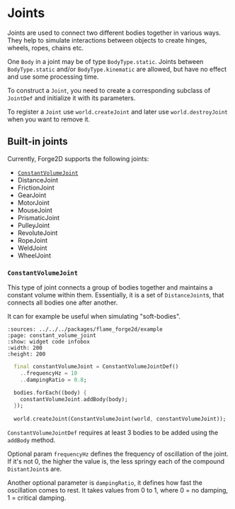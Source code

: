 # Joints

Joints are used to connect two different bodies together in various ways.
They help to simulate interactions between objects to create hinges, wheels, ropes, chains etc.

One `Body` in a joint may be of type `BodyType.static`.
Joints between `BodyType.static` and/or `BodyType.kinematic` are allowed,
but have no effect and use some processing time.

To construct a `Joint`, you need to create a corresponding subclass of `JointDef`
and initialize it with its parameters.

To register a `Joint` use `world.createJoint`
and later use `world.destroyJoint` when you want to remove it.


## Built-in joints

Currently, Forge2D supports the following joints:

- [`ConstantVolumeJoint`](#constantvolumejoint)
- DistanceJoint
- FrictionJoint
- GearJoint
- MotorJoint
- MouseJoint
- PrismaticJoint
- PulleyJoint
- RevoluteJoint
- RopeJoint
- WeldJoint
- WheelJoint


### `ConstantVolumeJoint`

This type of joint connects a group of bodies together and maintains a constant volume within them.
Essentially, it is a set of `DistanceJoint`s, that connects all bodies one after another.

It can for example be useful when simulating "soft-bodies".

```{flutter-app}
:sources: ../../../packages/flame_forge2d/example
:page: constant_volume_joint
:show: widget code infobox
:width: 200
:height: 200
```

```dart
  final constantVolumeJoint = ConstantVolumeJointDef()
    ..frequencyHz = 10
    ..dampingRatio = 0.8;

  bodies.forEach((body) {
    constantVolumeJoint.addBody(body);
  });
    
  world.createJoint(ConstantVolumeJoint(world, constantVolumeJoint));
```

`ConstantVolumeJointDef` requires at least 3 bodies to be added using the `addBody` method.

Optional param `frequencyHz` defines the frequency of oscillation of the joint.
If it's not 0, the higher the value is, the less springy each of the compound `DistantJoint`s are.

Another optional parameter is `dampingRatio`, it defines how fast the oscillation comes to rest.
It takes values from 0 to 1, where 0 = no damping, 1 = critical damping.

